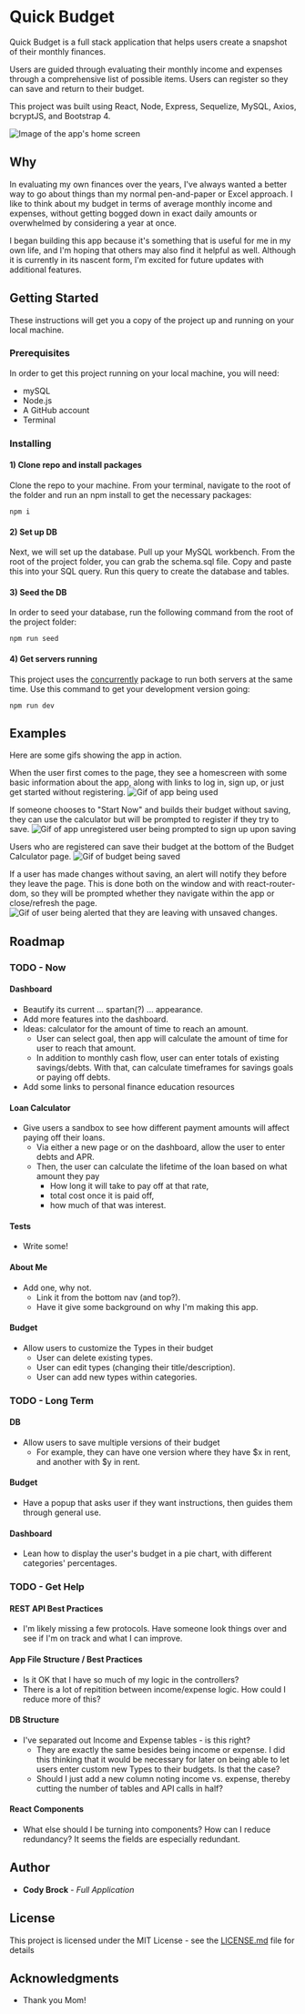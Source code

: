 # Quick Budget

Quick Budget is a full stack application that helps users create a snapshot of their monthly finances.  

Users are guided through evaluating their monthly income and expenses through a comprehensive list of possible items.  Users can register so they can save and return to their budget.

This project was built using React, Node, Express, Sequelize, MySQL, Axios, bcryptJS, and Bootstrap 4.

![Image of the app's home screen](/images/README/Home_10-05-20.png "Homepage")

## Why

In evaluating my own finances over the years, I've always wanted a better way to go about things than my normal pen-and-paper or Excel approach.  I like to think about my budget in terms of average monthly income and expenses, without getting bogged down in exact daily amounts or overwhelmed by considering a year at once.

I began building this app because it's something that is useful for me in my own life, and I'm hoping that others may also find it helpful as well.  Although it is currently in its nascent form, I'm excited for future updates with additional features.

## Getting Started

These instructions will get you a copy of the project up and running on your local machine.

### Prerequisites

In order to get this project running on your local machine, you will need:
* mySQL
* Node.js
* A GitHub account
* Terminal

### Installing

#### 1) Clone repo and install packages

Clone the repo to your machine.  From your terminal, navigate to the root of the folder and run an npm install to get the necessary packages:

```
npm i
```

#### 2) Set up DB

Next, we will set up the database.  Pull up your MySQL workbench.  From the root of the project folder, you can grab the schema.sql file.  Copy and paste this into your SQL query.  Run this query to create the database and tables.

#### 3) Seed the DB

In order to seed your database, run the following command from the root of the project folder: 

```
npm run seed
```

#### 4) Get servers running

This project uses the [concurrently](https://www.npmjs.com/package/concurrently) package to run both servers at the same time. Use this command to get your development version going:

```
npm run dev
```

## Examples
Here are some gifs showing the app in action.

When the user first comes to the page, they see a homescreen with some basic information about the app, along with links to log in, sign up, or just get started without registering.
![Gif of app being used](/images/README/Budget_Example_10-05-20.gif "Homepage and Budget Calculator")

If someone chooses to "Start Now" and builds their budget without saving, they can use the calculator but will be prompted to register if they try to save.
![Gif of app unregistered user being prompted to sign up upon saving](/images/README/New_User_Save_Example_10-05-20.gif "Unregistered user being prompted to sign up upon saving")

Users who are registered can save their budget at the bottom of the Budget Calculator page.
![Gif of budget being saved](/images/README/Save_Example_10-05-20.gif "Budget being saved")

If a user has made changes without saving, an alert will notify they before they leave the page.  This is done both on the window and with react-router-dom, so they will be prompted whether they navigate within the app or close/refresh the page.
![Gif of user being alerted that they are leaving with unsaved changes](/images/README/Unsaved_Changes_Example_10-05-20.gif "User being alerted of unsaved changes").


## Roadmap

### TODO - Now

#### Dashboard
- Beautify its current ... spartan(?) ... appearance.
- Add more features into the dashboard.  
- Ideas: calculator for the amount of time to reach an amount.
  - User can select goal, then app will calculate the amount of time for user to reach that amount.
  - In addition to monthly cash flow, user can enter totals of existing savings/debts.  With that, can calculate timeframes for savings goals or paying off debts.
- Add some links to personal finance education resources

#### Loan Calculator
- Give users a sandbox to see how different payment amounts will affect paying off their loans.
  - Via either a new page or on the dashboard, allow the user to enter debts and APR.  
  - Then, the user can calculate the lifetime of the loan based on what amount they pay 
    - How long it will take to pay off at that rate, 
    - total cost once it is paid off, 
    - how much of that was interest.

#### Tests
- Write some!

#### About Me
- Add one, why not.  
  - Link it from the bottom nav (and top?).
  - Have it give some background on why I'm making this app.

#### Budget
- Allow users to customize the Types in their budget
  - User can delete existing types.
  - User can edit types (changing their title/description).
  - User can add new types within categories.

### TODO - Long Term

#### DB
- Allow users to save multiple versions of their budget
  - For example, they can have one version where they have $x in rent, and another with $y in rent.

#### Budget
- Have a popup that asks user if they want instructions, then guides them through general use.

#### Dashboard
- Lean how to display the user's budget in a pie chart, with different categories' percentages.


### TODO - Get Help

#### REST API Best Practices
- I'm likely missing a few protocols.  Have someone look things over and see if I'm on track and what I can improve.

#### App File Structure / Best Practices
- Is it OK that I have so much of my logic in the controllers?
- There is a lot of repitition between income/expense logic.  How could I reduce more of this?

#### DB Structure
- I've separated out Income and Expense tables - is this right?  
  - They are exactly the same besides being income or expense.  I did this thinking that it would be necessary for later on being able to let users enter custom new Types to their budgets.  Is that the case?  
  - Should I just add a new column noting income vs. expense, thereby cutting the number of tables and API calls in half?

#### React Components
- What else should I be turning into components?  How can I reduce redundancy?  It seems the fields are especially redundant.


## Author

* **Cody Brock** - *Full Application* 

## License

This project is licensed under the MIT License - see the [LICENSE.md](LICENSE.md) file for details

## Acknowledgments

* Thank you Mom!
